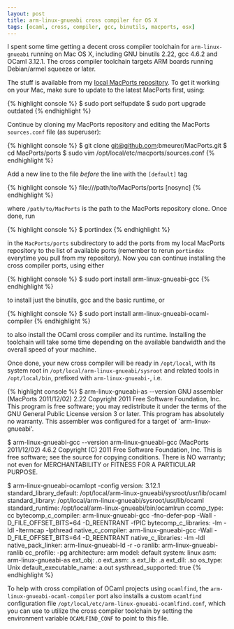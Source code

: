 ```yaml
---
layout: post
title: arm-linux-gnueabi cross compiler for OS X
tags: [ocaml, cross, compiler, gcc, binutils, macports, osx]
---
```


I spent some time getting a decent cross compiler toolchain for `arm-linux-gnueabi` running on Mac OS X, including GNU binutils 2.22, gcc 4.6.2 and OCaml 3.12.1. The cross compiler toolchain targets ARM boards running Debian/armel squeeze or later.

The stuff is available from my [local MacPorts repository](https://github.com/bmeurer/MacPorts). To get it working on your Mac, make sure to update to the latest MacPorts first, using:

{% highlight console %}
$ sudo port selfupdate
$ sudo port upgrade outdated
{% endhighlight %}

Continue by cloning my MacPorts repository and editing the MacPorts `sources.conf` file (as superuser):

{% highlight console %}
$ git clone git@github.com:bmeurer/MacPorts.git
$ cd MacPorts/ports
$ sudo vim /opt/local/etc/macports/sources.conf
{% endhighlight %}

Add a new line to the file *before* the line with the `[default]` tag

{% highlight console %}
file:///path/to/MacPorts/ports [nosync]
{% endhighlight %}

where `/path/to/MacPorts` is the path to the MacPorts repository clone. Once done, run

{% highlight console %}
$ portindex
{% endhighlight %}

in the `MacPorts/ports` subdirectory to add the ports from my local MacPorts repository to the list of available ports (remember to rerun `portindex` everytime you pull from my repository). Now you can continue installing the cross compiler ports, using either

{% highlight console %}
$ sudo port install arm-linux-gnueabi-gcc
{% endhighlight %}

to install just the binutils, gcc and the basic runtime, or

{% highlight console %}
$ sudo port install arm-linux-gnueabi-ocaml-compiler
{% endhighlight %}

to also install the OCaml cross compiler and its runtime. Installing the toolchain will take some time depending on the available bandwidth and the overall speed of your machine.

Once done, your new cross compiler will be ready in `/opt/local`, with its system root in `/opt/local/arm-linux-gnueabi/sysroot` and related tools in `/opt/local/bin`, prefixed with `arm-linux-gnueabi-`, i.e.

{% highlight console %}
$ arm-linux-gnueabi-as --version
GNU assembler (MacPorts 2011/12/02) 2.22
Copyright 2011 Free Software Foundation, Inc.
This program is free software; you may redistribute it under the terms of
the GNU General Public License version 3 or later.
This program has absolutely no warranty.
This assembler was configured for a target of `arm-linux-gnueabi'.

$ arm-linux-gnueabi-gcc --version
arm-linux-gnueabi-gcc (MacPorts 2011/12/02) 4.6.2
Copyright (C) 2011 Free Software Foundation, Inc.
This is free software; see the source for copying conditions.  There is NO
warranty; not even for MERCHANTABILITY or FITNESS FOR A PARTICULAR PURPOSE.

$ arm-linux-gnueabi-ocamlopt -config
version: 3.12.1
standard_library_default: /opt/local/arm-linux-gnueabi/sysroot/usr/lib/ocaml
standard_library: /opt/local/arm-linux-gnueabi/sysroot/usr/lib/ocaml
standard_runtime: /opt/local/arm-linux-gnueabi/bin/ocamlrun
ccomp_type: cc
bytecomp_c_compiler: arm-linux-gnueabi-gcc -fno-defer-pop -Wall -D_FILE_OFFSET_BITS=64 -D_REENTRANT -fPIC
bytecomp_c_libraries: -lm  -ldl -ltermcap -lpthread
native_c_compiler: arm-linux-gnueabi-gcc -Wall -D_FILE_OFFSET_BITS=64 -D_REENTRANT
native_c_libraries: -lm  -ldl
native_pack_linker: arm-linux-gnueabi-ld -r  -o 
ranlib: arm-linux-gnueabi-ranlib
cc_profile: -pg
architecture: arm
model: default
system: linux
asm: arm-linux-gnueabi-as
ext_obj: .o
ext_asm: .s
ext_lib: .a
ext_dll: .so
os_type: Unix
default_executable_name: a.out
systhread_supported: true
{% endhighlight %}

To help with cross compilation of OCaml projects using `ocamlfind`, the `arm-linux-gnueabi-ocaml-compiler` port also installs a custom `ocamlfind` configuration file `/opt/local/etc/arm-linux-gnueabi-ocamlfind.conf`, which you can use to utilize the cross compiler toolchain by setting the environment variable `OCAMLFIND_CONF` to point to this file.
